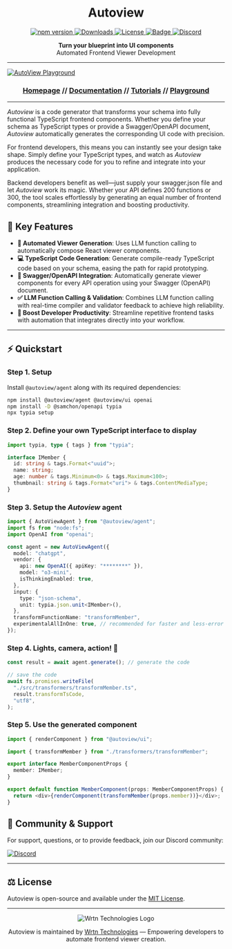 <h1 align="center">Autoview</h1>
<p align="center">
<a href="https://www.npmjs.com/package/@autoview/agent">
  <img src="https://img.shields.io/npm/v/@autoview/agent?style=for-the-badge" alt="npm version">
</a>
<a href="https://www.npmjs.com/package/@autoview/agent">
  <img src="https://img.shields.io/npm/dm/@autoview/agent?style=for-the-badge" alt="Downloads">
</a>
<a href="https://opensource.org/licenses/MIT">
  <img src="https://img.shields.io/badge/License-MIT-yellow.svg?style=for-the-badge" alt="License">
</a>
<a href="https://github.com/samchon/typia">
    <img src="https://img.shields.io/badge/poweredby-Typia-blue?style=for-the-badge" alt="Badge">
</a>
<a href="https://discord.gg/aMhRmzkqCx">
  <img src="https://dcbadge.limes.pink/api/server/https://discord.gg/aMhRmzkqCx" alt="Discord">
</a>
</p>

<p align="center">
    <strong>Turn your blueprint into UI components</strong>
  <br>
    <span>Automated Frontend Viewer Development</span>
</p>

---

[![AutoView Playground](https://wrtnlabs.io/autoview/images/docs/playground.png?refresh)](https://wrtnlabs.io/autoview)

<h3 align="center">

[Homepage](https://wrtnlabs.io/autoview) // [Documentation](https://wrtnlabs.io/autoview/docs) // [Tutorials](https://youtube.com) // [Playground](https://wrtnlabs.io/autoview/images/docs/playground.png)

</h3>

---

_Autoview_ is a code generator that transforms your schema into fully functional TypeScript frontend components. Whether you define your schema as TypeScript types or provide a Swagger/OpenAPI document, _Autoview_ automatically generates the corresponding UI code with precision.

For frontend developers, this means you can instantly see your design take shape. Simply define your TypeScript types, and watch as _Autoview_ produces the necessary code for you to refine and integrate into your application.

Backend developers benefit as well—just supply your swagger.json file and let _Autoview_ work its magic. Whether your API defines 200 functions or 300, the tool scales effortlessly by generating an equal number of frontend components, streamlining integration and boosting productivity.

## 🚀 Key Features

- **🤖 Automated Viewer Generation**: Uses LLM function calling to automatically compose React viewer components.
- **💻 TypeScript Code Generation**: Generate compile-ready TypeScript code based on your schema, easing the path for rapid prototyping.
- **🔌 Swagger/OpenAPI Integration**: Automatically generate viewer components for every API operation using your Swagger (OpenAPI) document.
- **✅ LLM Function Calling & Validation**: Combines LLM function calling with real-time compiler and validator feedback to achieve high reliability.
- **🚀 Boost Developer Productivity**: Streamline repetitive frontend tasks with automation that integrates directly into your workflow.

---

## ⚡ Quickstart

### Step 1. Setup

Install `@autoview/agent` along with its required dependencies:

```bash
npm install @autoview/agent @autoview/ui openai
npm install -D @samchon/openapi typia
npx typia setup
```

### Step 2. Define your own TypeScript interface to display

```typescript
import typia, type { tags } from "typia";

interface IMember {
  id: string & tags.Format<"uuid">;
  name: string;
  age: number & tags.Minimum<0> & tags.Maximum<100>;
  thumbnail: string & tags.Format<"uri"> & tags.ContentMediaType;
}
```

### Step 3. Setup the _Autoview_ agent

```typescript
import { AutoViewAgent } from "@autoview/agent";
import fs from "node:fs";
import OpenAI from "openai";

const agent = new AutoViewAgent({
  model: "chatgpt",
  vendor: {
    api: new OpenAI({ apiKey: "********" }),
    model: "o3-mini",
    isThinkingEnabled: true,
  },
  input: {
    type: "json-schema",
    unit: typia.json.unit<IMember>(),
  },
  transformFunctionName: "transformMember",
  experimentalAllInOne: true, // recommended for faster and less-error results
});
```

### Step 4. Lights, camera, action! 🎥

```typescript
const result = await agent.generate(); // generate the code

// save the code
await fs.promises.writeFile(
  "./src/transformers/transformMember.ts",
  result.transformTsCode,
  "utf8",
);
```

### Step 5. Use the generated component

```typescript
import { renderComponent } from "@autoview/ui";

import { transformMember } from "./transformers/transformMember";

export interface MemberComponentProps {
  member: IMember;
}

export default function MemberComponent(props: MemberComponentProps) {
  return <div>{renderComponent(transformMember(props.member))}</div>;
}
```

## 💬 Community & Support

For support, questions, or to provide feedback, join our Discord community:

[![Discord](https://dcbadge.limes.pink/api/server/https://discord.gg/aMhRmzkqCx)](https://discord.gg/aMhRmzkqCx)

---

## ⚖️ License

Autoview is open-source and available under the [MIT License](https://github.com/wrtnlabs/autoview/blob/master/LICENSE).

---

<p align="center">
  <img src="https://github.com/user-attachments/assets/2a143ef8-6a9d-4258-96ce-fb3a59137a5b" alt="Wrtn Technologies Logo" />
</p>
<div align="center">
  Autoview is maintained by <a href="https://wrtnlabs.io">Wrtn Technologies</a> &mdash; Empowering developers to automate frontend viewer creation.
</div>
